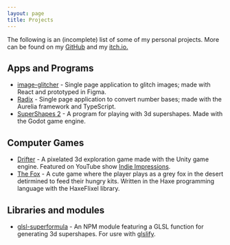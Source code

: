 ```yaml
---
layout: page
title: Projects 
---
```


The following is an (incomplete) list of some of my personal projects. More can be found on my [GitHub](https://github.com/Softwave) and my [itch.io.](https://softwave.itch.io/)

## Apps and Programs 

* [image-glitcher](http://www.s0ftwave.com/image-glitcher/) - Single page application to glitch images; made with React and prototyped in Figma.
* [Radix](http://www.s0ftwave.com/radix-app/) - Single page application to convert number bases; made with the Aurelia framework and TypeScript. 
* [SuperShapes 2](https://softwave.itch.io/supershapes-2) - A program for playing with 3d supershapes. Made with the Godot game engine. 

## Computer Games 

* [Drifter](https://softwave.itch.io/drifter) - A pixelated 3d exploration game made with the Unity game engine. Featured on YouTube show [Indie Impressions](https://www.youtube.com/watch?v=5CsT9GJ7l4M). 
* [The Fox](https://softwave.itch.io/the-fox) - A cute game where the player plays as a grey fox in the desert detirmined to feed their hungry kits. Written in the Haxe programming language with the HaxeFlixel library. 

## Libraries and modules 

* [glsl-superformula](https://www.npmjs.com/package/glsl-superformula) - An NPM module featuring a GLSL function for generating 3d supershapes. For usre with [glslify](https://www.npmjs.com/package/glslify). 